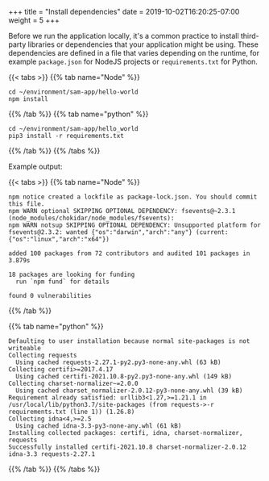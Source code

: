 +++
title = "Install dependencies"
date = 2019-10-02T16:20:25-07:00
weight = 5
+++

Before we run the application locally, it's a common practice to install third-party libraries or
dependencies that your application might be using. These dependencies are defined in a file that
varies depending on the runtime, for example `package.json` for NodeJS projects or
`requirements.txt` for Python.

{{< tabs >}}
{{% tab name="Node" %}}

```
cd ~/environment/sam-app/hello-world
npm install
```

{{% /tab %}}
{{% tab name="python" %}}

```
cd ~/environment/sam-app/hello_world
pip3 install -r requirements.txt
```

{{% /tab %}}
{{% /tabs %}}

Example output:

{{< tabs >}}
{{% tab name="Node" %}}

```text
npm notice created a lockfile as package-lock.json. You should commit this file.
npm WARN optional SKIPPING OPTIONAL DEPENDENCY: fsevents@~2.3.1 (node_modules/chokidar/node_modules/fsevents):
npm WARN notsup SKIPPING OPTIONAL DEPENDENCY: Unsupported platform for fsevents@2.3.2: wanted {"os":"darwin","arch":"any"} (current: {"os":"linux","arch":"x64"})

added 100 packages from 72 contributors and audited 101 packages in 3.879s

18 packages are looking for funding
  run `npm fund` for details

found 0 vulnerabilities
```

{{% /tab %}}

{{% tab name="python" %}}

```text
Defaulting to user installation because normal site-packages is not writeable
Collecting requests
  Using cached requests-2.27.1-py2.py3-none-any.whl (63 kB)
Collecting certifi>=2017.4.17
  Using cached certifi-2021.10.8-py2.py3-none-any.whl (149 kB)
Collecting charset-normalizer~=2.0.0
  Using cached charset_normalizer-2.0.12-py3-none-any.whl (39 kB)
Requirement already satisfied: urllib3<1.27,>=1.21.1 in /usr/local/lib/python3.7/site-packages (from requests->-r requirements.txt (line 1)) (1.26.8)
Collecting idna<4,>=2.5
  Using cached idna-3.3-py3-none-any.whl (61 kB)
Installing collected packages: certifi, idna, charset-normalizer, requests
Successfully installed certifi-2021.10.8 charset-normalizer-2.0.12 idna-3.3 requests-2.27.1
```

{{% /tab %}}
{{% /tabs %}}
